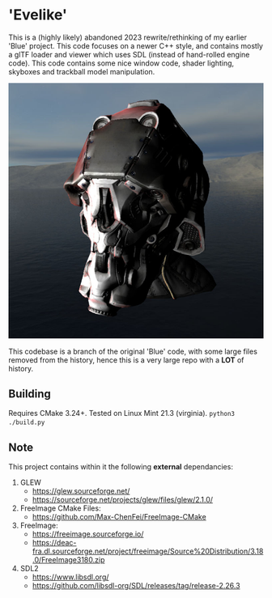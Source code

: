 # 'Evelike'
This is a (highly likely) abandoned 2023 rewrite/rethinking of my earlier 'Blue'
project. This code focuses on a newer C++ style, and contains mostly a glTF
loader and viewer which uses SDL (instead of hand-rolled engine code). This code
contains some nice window code, shader lighting, skyboxes and trackball model
manipulation.

![glTF model with skybox](/screenshots/projecttitle.jpg "Evelike displaying a glTF model with skybox")

This codebase is a branch of the original 'Blue' code, with some large files
removed from the history, hence this is a very large repo with a **LOT** of
history.

## Building
Requires CMake 3.24+. Tested on Linux Mint 21.3 (virginia).
`python3 ./build.py`

## Note
This project contains within it the following **external** dependancies:

1. GLEW
    - https://glew.sourceforge.net/
    - https://sourceforge.net/projects/glew/files/glew/2.1.0/
2. FreeImage CMake Files:
    - https://github.com/Max-ChenFei/FreeImage-CMake
3. FreeImage:
    - https://freeimage.sourceforge.io/
    - https://deac-fra.dl.sourceforge.net/project/freeimage/Source%20Distribution/3.18.0/FreeImage3180.zip
4. SDL2
    - https://www.libsdl.org/
    - https://github.com/libsdl-org/SDL/releases/tag/release-2.26.3



